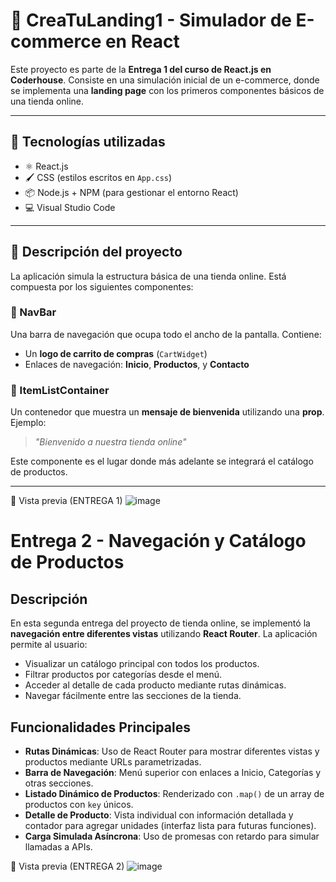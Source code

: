 # 🛒 CreaTuLanding1 - Simulador de E-commerce en React

Este proyecto es parte de la **Entrega 1 del curso de React.js en Coderhouse**. Consiste en una simulación inicial de un e-commerce, donde se implementa una **landing page** con los primeros componentes básicos de una tienda online.

---

## 🔧 Tecnologías utilizadas

- ⚛️ React.js
- 🖌️ CSS (estilos escritos en `App.css`)
- 📦 Node.js + NPM (para gestionar el entorno React)
- 💻 Visual Studio Code

---

## 📄 Descripción del proyecto

La aplicación simula la estructura básica de una tienda online. Está compuesta por los siguientes componentes:

### 🔹 NavBar
Una barra de navegación que ocupa todo el ancho de la pantalla. Contiene:
- Un **logo de carrito de compras** (`CartWidget`)
- Enlaces de navegación: **Inicio**, **Productos**, y **Contacto**

### 🔹 ItemListContainer
Un contenedor que muestra un **mensaje de bienvenida** utilizando una **prop**. Ejemplo:
> *"Bienvenido a nuestra tienda online"*

Este componente es el lugar donde más adelante se integrará el catálogo de productos.

---

📸 Vista previa (ENTREGA 1)
![image](https://github.com/user-attachments/assets/334f67cc-095f-48f7-9c62-420fbd7ceae0)



# Entrega 2 - Navegación y Catálogo de Productos

## Descripción

En esta segunda entrega del proyecto de tienda online, se implementó la **navegación entre diferentes vistas** utilizando **React Router**. La aplicación permite al usuario:

- Visualizar un catálogo principal con todos los productos.
- Filtrar productos por categorías desde el menú.
- Acceder al detalle de cada producto mediante rutas dinámicas.
- Navegar fácilmente entre las secciones de la tienda.

## Funcionalidades Principales

- **Rutas Dinámicas**: Uso de React Router para mostrar diferentes vistas y productos mediante URLs parametrizadas.
- **Barra de Navegación**: Menú superior con enlaces a Inicio, Categorías y otras secciones.
- **Listado Dinámico de Productos**: Renderizado con `.map()` de un array de productos con `key` únicos.
- **Detalle de Producto**: Vista individual con información detallada y contador para agregar unidades (interfaz lista para futuras funciones).
- **Carga Simulada Asíncrona**: Uso de promesas con retardo para simular llamadas a APIs.

📸 Vista previa (ENTREGA 2)
![image](https://github.com/user-attachments/assets/c6e8605e-a602-43e5-b429-4fd08367e25a)


